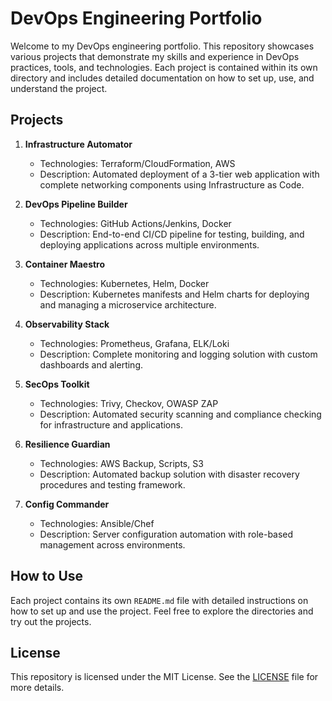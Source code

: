 # DevOps Engineering Portfolio

Welcome to my DevOps engineering portfolio. This repository showcases various projects that demonstrate my skills and experience in DevOps practices, tools, and technologies. Each project is contained within its own directory and includes detailed documentation on how to set up, use, and understand the project.

## Projects

1. **Infrastructure Automator**
   - Technologies: Terraform/CloudFormation, AWS
   - Description: Automated deployment of a 3-tier web application with complete networking components using Infrastructure as Code.

2. **DevOps Pipeline Builder**
   - Technologies: GitHub Actions/Jenkins, Docker
   - Description: End-to-end CI/CD pipeline for testing, building, and deploying applications across multiple environments.

3. **Container Maestro**
   - Technologies: Kubernetes, Helm, Docker
   - Description: Kubernetes manifests and Helm charts for deploying and managing a microservice architecture.

4. **Observability Stack**
   - Technologies: Prometheus, Grafana, ELK/Loki
   - Description: Complete monitoring and logging solution with custom dashboards and alerting.

5. **SecOps Toolkit**
   - Technologies: Trivy, Checkov, OWASP ZAP
   - Description: Automated security scanning and compliance checking for infrastructure and applications.

6. **Resilience Guardian**
   - Technologies: AWS Backup, Scripts, S3
   - Description: Automated backup solution with disaster recovery procedures and testing framework.

7. **Config Commander**
   - Technologies: Ansible/Chef
   - Description: Server configuration automation with role-based management across environments.

## How to Use

Each project contains its own `README.md` file with detailed instructions on how to set up and use the project. Feel free to explore the directories and try out the projects.

## License

This repository is licensed under the MIT License. See the [LICENSE](./LICENSE) file for more details.
